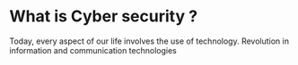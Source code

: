 # What is Cyber security ?
Today, every aspect of our life involves the use of technology. Revolution in information and communication technologies 
